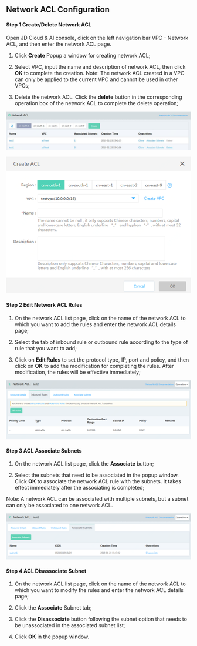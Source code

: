 ## **Network ACL Configuration**

#### **Step 1 Create/Delete Network ACL**

Open JD Cloud & AI console, click on the left navigation bar VPC  - Network ACL, and then enter the network ACL page.

1. Click **Create** Popup a window for creating network ACL;

2. Select VPC, input the name and description of network ACL, then click **OK** to complete the creation. Note: The network ACL created in a VPC can only be applied to the current VPC and cannot be used in other VPCs;

3. Delete the network ACL. Click the **delete** button in the corresponding operation box of the network ACL to complete the delete operation;

![](/image/Networking/Virtual-Private-Cloud/Operation-Guide/Network-ACL-Configuration/Step1.png)

![](/image/Networking/Virtual-Private-Cloud/Operation-Guide/Network-ACL-Configuration/Step2.png)



#### **Step 2 Edit Network ACL Rules**

1. On the network ACL list page, click on the name of the network ACL to which you want to add the rules and enter the network ACL details page;

2. Select the tab of inbound rule or outbound rule according to the type of rule that you want to add;

3. Click on **Edit Rules** to set the protocol type, IP, port and policy, and then click on **OK** to add the modification for completing the rules. After modification, the rules will be effective immediately;

![](/image/Networking/Virtual-Private-Cloud/Operation-Guide/Network-ACL-Configuration/Step3.png)



#### **Step 3 ACL Associate Subnets**

1. On the network ACL list page, click the **Associate** button;

2. Select the subnets that need to be associated in the popup window. Click **OK** to associate the network ACL rule with the subnets. It takes effect immediately after the associating is completed;

Note: A network ACL can be associated with multiple subnets, but a subnet can only be associated to one network ACL.

![](/image/Networking/Virtual-Private-Cloud/Operation-Guide/Network-ACL-Configuration/Step4.png)



#### **Step 4 ACL Disassociate Subnet**

1. On the network ACL list page, click on the name of the network ACL to which you want to modify the rules and enter the network ACL details page;

2. Click the **Associate** Subnet tab;

3. Click the **Disassociate** button following the subnet option that needs to be unassociated in the associated subnet list;

4. Click **OK** in the popup window.